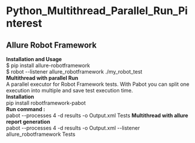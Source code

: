 # Python_Multithread_Parallel_Run_Pinterest
## Allure Robot Framework
**Installation and Usage**
<br>
$ pip install allure-robotframework
<br>
$ robot --listener allure_robotframework ./my_robot_test
<br>
**Multithread with parallel Run**
<br>
A parallel executor for Robot Framework tests. With Pabot you can split one execution into multiple and save test execution time.
<br>
**Installation**
<br>
pip install robotframework-pabot
<br>
**Run command :**
<br>
pabot --processes 4 -d results -o Output.xml Tests
**Multithread with allure report generation**
<br>
pabot --processes 4 -d results -o Output.xml --listener allure_robotframework Tests


